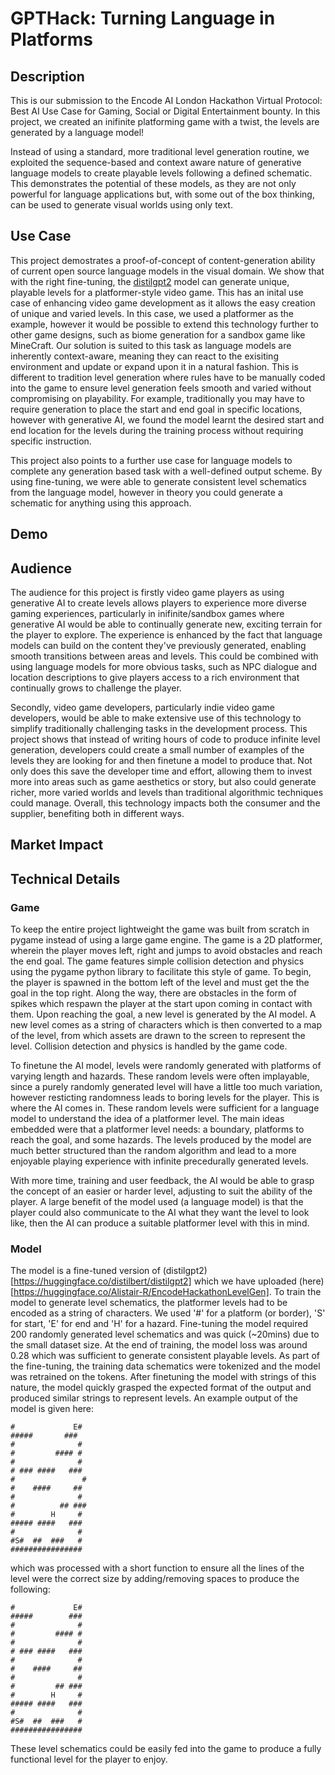# GPTHack: Turning Language in Platforms

## Description
This is our submission to the Encode AI London Hackathon Virtual Protocol: Best AI Use Case for Gaming, Social or Digital Entertainment bounty. In this project, we created an inifinite platforming game with a twist,
the levels are generated by a language model! 

Instead of using a standard, more traditional level generation routine, we exploited the sequence-based and context aware nature of generative language models to create playable
levels following a defined schematic. This demonstrates the potential of these models, as they are not only powerful for language applications but, with some out of the box thinking, can be used to generate visual worlds using only text.

## Use Case
This project demostrates a proof-of-concept of content-generation ability of current open source language models in the visual domain. We show that with the right fine-tuning, the [distilgpt2](https://huggingface.co/distilbert/distilgpt2) model
can generate unique, playable levels for a platformer-style video game. This has an inital use case of enhancing video game development as it allows the easy creation of unique and varied levels. In this case, we used a platformer as the example, however it would be possible to extend this technology further to other game designs, such as biome generation for a sandbox game like MineCraft. Our solution is suited to this task as language models are inherently context-aware, meaning they can react to the exisiting environment and update or expand upon it in a natural fashion. This is different to tradition level generation where rules have to be manually coded into the game to ensure level generation feels smooth and varied without compromising on playability. For example, traditionally you may have to require generation to place the start and end goal in specific locations, however with generative AI, we found the model learnt the desired start and end location for the levels during the training process without requiring specific instruction.

This project also points to a further use case for language models to complete any generation based task with a well-defined output scheme. By using fine-tuning, we were able to generate consistent level schematics from the language model, however in theory you could generate a schematic for anything using this approach.

## Demo


## Audience
The audience for this project is firstly video game players as using generative AI to create levels allows players to experience more diverse gaming experiences, particularly in inifinite/sandbox games where generative AI would be able to continually generate new, exciting terrain for the player to explore. The experience is enhanced by the fact that language models can build on the content they've previously generated, enabling smooth transitions between areas and levels. This could be combined with using language models for more obvious tasks, such as NPC dialogue and location descriptions to give players access to a rich environment that continually grows to challenge the player.

Secondly, video game developers, particularly indie video game developers, would be able to make extensive use of this technology to simplify traditionally challenging tasks in the development process. This project shows that instead of writing hours of code to produce infinite level generation, developers could create a small number of examples of the levels they are looking for and then finetune a model to produce that. Not only does this save the developer time and effort, allowing them to invest more into areas such as game aesthetics or story, but also could generate richer, more varied worlds and levels than traditional algorithmic techniques could manage. Overall, this technology impacts both the consumer and the supplier, benefiting both in different ways.

## Market Impact


## Technical Details
### Game
To keep the entire project lightweight the game was built from scratch in pygame instead of using a large game engine. The game is a 2D platformer, wherein the player moves left, right and jumps to avoid obstacles and reach the end goal. The game features simple collision detection and physics using the pygame python library to facilitate this style of game. To begin, the player is spawned in the bottom left of the level and must get the the goal in the top right. Along the way, there are obstacles in the form of spikes which respawn the player at the start upon coming in contact with them. Upon reaching the goal, a new level is generated by the AI model. A new level comes as a string of characters which is then converted to a map of the level, from which assets are drawn to the screen to represent the level. Collision detection and physics is handled by the game code.

To finetune the AI model, levels were randomly generated with platforms of varying length and hazards. These random levels were often implayable, since a purely randomly generated level will have a little too much variation, however resticting randomness leads to boring levels for the player. This is where the AI comes in. These random levels were sufficient for a language model to understand the idea of a platformer level. The main ideas embedded were that a platformer level needs: a boundary, platforms to reach the goal, and some hazards. The levels produced by the model are much better structured than the random algorithm and lead to a more enjoyable playing experience with infinite precedurally generated levels.

With more time, training and user feedback, the AI would be able to grasp the concept of an easier or harder level, adjusting to suit the ability of the player. A large benefit of the model used (a language model) is that the player could also communicate to the AI what they want the level to look like, then the AI can produce a suitable platformer level with this in mind.

### Model
The model is a fine-tuned version of (distilgpt2)[https://huggingface.co/distilbert/distilgpt2] which we have uploaded (here)[https://huggingface.co/Alistair-R/EncodeHackathonLevelGen]. To train the model to generate level schematics, the platformer levels had to be encoded as a string of characters. We used '#' for a platform (or border), 'S' for start, 'E' for end and 'H' for a hazard. Fine-tuning the model required 200 randomly generated level schematics and was quick (~20mins) due to the small dataset size. At the end of training, the model loss was around 0.28 which was sufficient to generate consistent playable levels. As part of the fine-tuning, the training data schematics were tokenized and the model was retrained on the tokens. After finetuning the model with strings of this nature, the model quickly grasped the expected format of the output and produced similar strings to represent levels. An example output of the model is given here:

```LevelSchematic:################
#             E#
#####       ###
#              #
#         #### #
#              #
# ### ####   ###
#               #
#    ####     ##
#              #
#          ## ###
#        H     #
##### ####   ###
#              #
#S#  ##  ###   #
################
```

 which was processed with a short function to ensure all the lines of the level were the correct size by adding/removing spaces to produce the following:

```################
#             E#
#####        ###
#              #
#         #### #
#              #
# ### ####   ###
#              #
#    ####     ##
#              #
#         ## ###
#        H     #
##### ####   ###
#              #
#S#  ##  ###   #
################
```

These level schematics could be easily fed into the game to produce a fully functional level for the player to enjoy.
